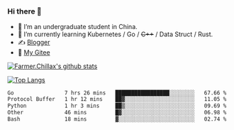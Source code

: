 ### Hi there 👋

- 🔭 I’m an undergraduate student in China.
- 🌱 I’m currently learning Kubernetes / Go / ~~C++~~ / Data Struct / Rust.
- ✍️ [Blogger](https://blog.farmer233.top)
- 🤔 [My Gitee](https://gitee.com/Farmer-chong)


[![Farmer.Chillax's github stats](https://github-readme-stats.vercel.app/api?username=FarmerChillax)](https://github.com/anuraghazra/github-readme-stats)

[![Top Langs](https://github-readme-stats.vercel.app/api/top-langs/?username=FarmerChillax&layout=compact&hide=html,css,javascript)](https://github.com/anuraghazra/github-readme-stats)

<p>
  <a href="https://wakatime.com/@Farmer">
        <!--START_SECTION:waka-->

```txt
Go                7 hrs 26 mins   █████████████████░░░░░░░░   67.66 %
Protocol Buffer   1 hr 12 mins    ██▓░░░░░░░░░░░░░░░░░░░░░░   11.05 %
Python            1 hr 3 mins     ██▒░░░░░░░░░░░░░░░░░░░░░░   09.69 %
Other             46 mins         █▓░░░░░░░░░░░░░░░░░░░░░░░   06.98 %
Bash              18 mins         ▓░░░░░░░░░░░░░░░░░░░░░░░░   02.74 %
```

<!--END_SECTION:waka-->
  </a>
</p>

<!--
**Farmer-chong/Farmer-chong** is a ✨ _special_ ✨ repository because its `README.md` (this file) appears on your GitHub profile.

Here are some ideas to get you started:

- 🔭 I’m currently working on ...
- 🌱 I’m currently learning ...
- 👯 I’m looking to collaborate on ...
- 🤔 I’m looking for help with ...
- 💬 Ask me about ...
- 📫 How to reach me: ...
- 😄 Pronouns: ...
- ⚡ Fun fact: ...
-->
